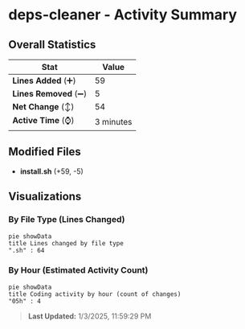 # deps-cleaner - Activity Summary 

## Overall Statistics

| Stat                   | Value                                                             |
| ---------------------- | ----------------------------------------------------------------- |
| **Lines Added** (➕)   | 59                                          |
| **Lines Removed** (➖) | 5                                        |
| **Net Change** (↕)    | 54                |
| **Active Time** (⌚)   | 3 minutes |


## Modified Files
- **install.sh** (+59, -5)

## Visualizations

### By File Type (Lines Changed)

```mermaid
pie showData
title Lines changed by file type
".sh" : 64
```

### By Hour (Estimated Activity Count)

```mermaid
pie showData
title Coding activity by hour (count of changes)
"05h" : 4
```


> **Last Updated:** 1/3/2025, 11:59:29 PM